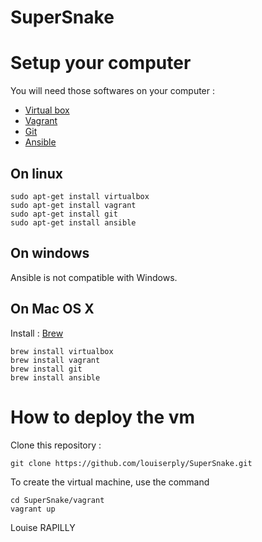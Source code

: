 # SuperSnake

Setup your computer
====================

You will need those softwares on your computer :

* [Virtual box](https://www.virtualbox.org/)
* [Vagrant](https://www.vagrantup.com/)
* [Git](https://git-scm.com/)
* [Ansible](https://www.ansible.com/)

On linux
---------

    sudo apt-get install virtualbox
    sudo apt-get install vagrant
    sudo apt-get install git
    sudo apt-get install ansible

On windows 
-----------

Ansible is not compatible with Windows.

On Mac OS X
-----------

Install : [Brew](http://brew.sh/index_fr.html)

    brew install virtualbox
    brew install vagrant
    brew install git
    brew install ansible
    
    
How to deploy the vm
================

Clone this repository :

    git clone https://github.com/louiserply/SuperSnake.git

To create the virtual machine, use the command

    cd SuperSnake/vagrant
    vagrant up


Louise RAPILLY






